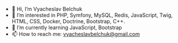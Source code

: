 - 👋 Hi, I’m Vyacheslav Belchuk
- 👀 I’m interested in PHP, Symfony, MySQL, Redis, JavaScript, Twig, HTML, CSS, Docker, Doctrine, Bootstrap, C++. 
- 🌱 I’m currently learning JavaScript, Bootstrap
- 📫 How to reach me: vyacheslavbelchuk@gmail.com
